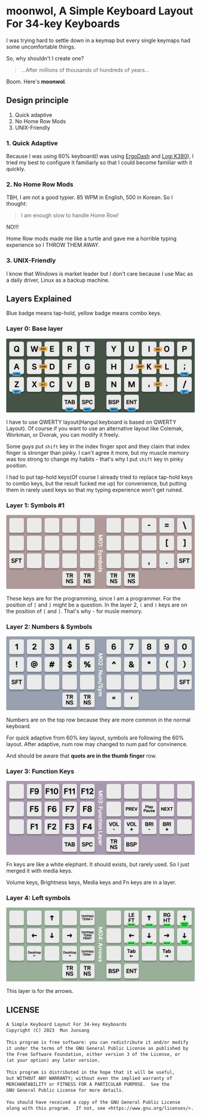 # moonwol, A Simple Keyboard Layout For 34-key Keyboards

I was trying hard to settle down in a keymap but every single keymaps had some uncomfortable things.

So, why shouldn't I create one?

> ...After millions of thousands of hundreds of years...

Boom. Here's **moonwol**.

## Design principle

1. Quick adaptive
2. No Home Row Mods
3. UNIX-Friendly

### 1. Quick Adaptive

Because I was using 60% keyboard(I was using [ErgoDash](https://github.com/omkbd/ergodash) and [Logi K380](https://www.logitech.com/en-us/products/keyboards/k380-multi-device.920-011135.html)), I tried my best to configure it familiarly so that I could become familiar with it quickly.

### 2. No Home Row Mods

TBH, I am not a good typier. 85 WPM in English, 500 in Korean. So I thought:

> I am enough slow to handle Home Row!

NO!!!

Home Row mods made me like a turtle and gave me a horrible typing experience so I THROW THEM AWAY.

### 3. UNIX-Friendly

I know that Windows is market leader but I don't care because I use Mac as a daily driver, Linux as a backup machine.

## Layers Explained

Blue badge means tap-hold, yellow badge means combo keys.

### Layer 0: Base layer

![Layer 0](./layer/0.svg)

I have to use QWERTY layout(Hangul keyboard is based on QWERTY Layout). Of course if you want to use an alternative layout like Colemak, Workman, or Dvorak, you can modify it freely.

Some guys put `shift` key in the index finger spot and they claim that index finger is stronger than pinky. I can't agree it more, but my muscle memory was too strong to change my habits - that's why I put `shift` key in pinky position.

I had to put tap-hold keys(Of course I already tried to replace tap-hold keys to combo keys, but the result fucked me up) for convenience, but putting them in rarely used keys so that my typing experience won't get ruined.

### Layer 1: Symbols #1

![Layer 1](./layer/1.svg)

These keys are for the programming, since I am a programmer. For the position of `[` and `]` might be a question. In the layer 2, `(` and `)` keys are on the position of `[` and `]`. That's why - for musle memory.

### Layer 2: Numbers & Symbols

![Layer 2](./layer/2.svg)

Numbers are on the top row because they are more common in the normal keyboard.

For quick adaptive from 60% key layout, symbols are following the 60% layout. After adaptive, num row may changed to num pad for convinence.

And should be aware that **quots are in the thumb finger** row.

### Layer 3: Function Keys

![Layer 3](./layer/3.svg)

Fn keys are like a white elephant. It should exists, but rarely used. So I just merged it with media keys.

Volume keys, Brightness keys, Media keys and Fn keys are in a layer.

### Layer 4: Left symbols

![Layer 4](./layer/4.svg)

This layer is for the arrows.

## LICENSE

    A Simple Keyboard Layout For 34-key Keyboards
    Copyright (C) 2023  Mun Junsang

    This program is free software: you can redistribute it and/or modify
    it under the terms of the GNU General Public License as published by
    the Free Software Foundation, either version 3 of the License, or
    (at your option) any later version.

    This program is distributed in the hope that it will be useful,
    but WITHOUT ANY WARRANTY; without even the implied warranty of
    MERCHANTABILITY or FITNESS FOR A PARTICULAR PURPOSE.  See the
    GNU General Public License for more details.

    You should have received a copy of the GNU General Public License
    along with this program.  If not, see <https://www.gnu.org/licenses/>.
